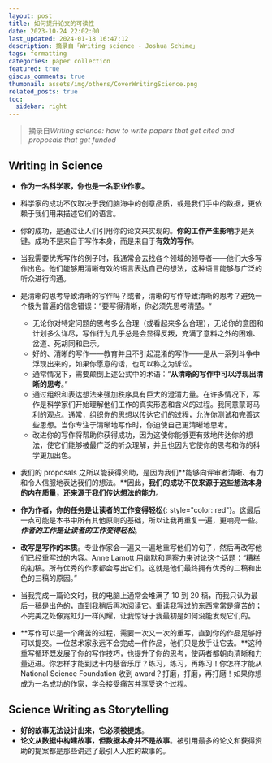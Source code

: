 ```yaml
---
layout: post
title: 如何提升论文的可读性
date: 2023-10-24 22:02:00
last_updated: 2024-01-18 16:47:12
description: 摘录自「Writing science - Joshua Schime」
tags: formatting
categories: paper collection
featured: true
giscus_comments: true
thumbnail: assets/img/others/CoverWritingScience.png
related_posts: true
toc:
  sidebar: right
---
```


> 摘录自*Writing science: how to write papers that get cited and proposals that get funded*

## Writing in Science

- **作为一名科学家，你也是一名职业作家。**

- 科学家的成功不仅取决于我们脑海中的创意品质，或是我们手中的数据，更依赖于我们用来描述它们的语言。

- 你的成功，是通过让人们引用你的论文来实现的。**你的工作产生影响**才是关键。成功不是来自于写作本身，而是来自于**有效的写作**。

- 当我需要优秀写作的例子时，我通常会去找各个领域的领导者——他们大多写作出色。他们能够用清晰有效的语言表达自己的想法，这种语言能够与广泛的听众进行沟通。
- 是清晰的思考导致清晰的写作吗？或者，清晰的写作导致清晰的思考？避免一个极为普遍的信念错误：“要写得清晰，你必须先思考清楚。“
  - 无论你对特定问题的思考多么合理（或看起来多么合理），无论你的意图和计划多么详尽，写作行为几乎总是会显得反叛，充满了意料之外的困难、岔道、死胡同和启示。
  - 好的、清晰的写作——教育并且不引起混淆的写作——是从一系列斗争中浮现出来的，如果你愿意的话，也可以称之为诉讼。
  - 通常情况下，需要颠倒上述公式中的术语：“**从清晰的写作中可以浮现出清晰的思考**。”
  - 通过组织和表达想法来强加秩序具有巨大的澄清力量。在许多情况下，写作是科学家们开始理解他们工作的真实形态和含义的过程。我同意蒙哥马利的观点。通常，组织你的思想以传达它们的过程，允许你测试和完善这些思想。当你专注于清晰地写作时，你迫使自己更清晰地思考。
  - 改进你的写作将帮助你获得成功，因为这使你能够更有效地传达你的想法，使它们能够被最广泛的听众理解，并且也因为它使你的思考和你的科学更加出色。
- 我们的 proposals 之所以能获得资助，是因为我们**能够向评审者清晰、有力和令人信服地表达我们的想法。**因此，**我们的成功不仅来源于这些想法本身的内在质量，还来源于我们传达想法的能力**。
- **作为作者，你的任务是让读者的工作变得轻松**{: style="color: red"}。这最后一点可能是本书中所有其他原则的基础，所以让我再重复一遍，更响亮一些。_**作者的工作是让读者的工作变得轻松**_。
- **改写是写作的本质**。专业作家会一遍又一遍地重写他们的句子，然后再改写他们已经重写过的内容。Anne Lamott 用幽默和洞察力来讨论这个话题：“糟糕的初稿。所有优秀的作家都会写出它们。这就是他们最终拥有优秀的二稿和出色的三稿的原因。”
- 当我完成一篇论文时，我的电脑上通常会堆满了 10 到 20 稿，而我只认为最后一稿是出色的，直到我稍后再次阅读它。重读我写过的东西常常是痛苦的；不完美之处像霓虹灯一样闪耀，让我惊讶于我最初是如何没能发现它们的。
- **写作可以是一个痛苦的过程，需要一次又一次的重写，直到你的作品足够好可以提交。一位艺术家永远不会完成一件作品，他们只是放手让它去。**这种重写循环既发展了你的写作技巧，也提升了你的思考，使两者都朝向清晰和力量迈进。你怎样才能到达卡内基音乐厅？练习，练习，再练习！你怎样才能从 National Science Foundation 收到 award？打磨，打磨，再打磨！如果你想成为一名成功的作家，学会接受痛苦并享受这个过程。

## Science Writing as Storytelling

- **好的故事无法设计出来，它必须被提炼**。
- **论文从数据中构建故事，但数据本身并不是故事**。被引用最多的论文和获得资助的提案都是那些讲述了最引人入胜的故事的。
